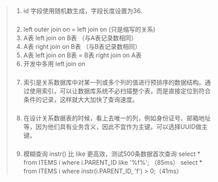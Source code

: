 > 1. id 字段使用随机数生成，字段长度设置为36.
> ###
> 2. left outer join on = left join on (只是缩写的关系)
> 3. A表 left join on B表 （与A表记录数相同）
> 4. A表 right join on B表 （与B表记录数相同）
> 5. A表 left join on B表 = B表 right join on A表
> 6. 开发中多用 left join on
>  ###
> 7. 索引是关系数据库中对某一列或多个列的值进行预排序的数据结构。通过使用索引，可以让数据库系统不必扫描整个表，而是直接定位到符合条件的记录，这样就大大加快了查询速度。
> ###
> 8. 在设计关系数据表的时候，看上去唯一的列，例如身份证号、邮箱地址等，因为他们具有业务含义，因此不宜作为主键。可以选择UUID做主键。
> ###
> 9. 模糊查询 instr() 比 like 更高效，测试500条数据首次查询
> select * from ITEMS i where i.PARENT_ID like '%f%';     （85ms） 
> select * from ITEMS i where instr(i.PARENT_ID, 'f') > 0;（41ms）
> ###
>
>
